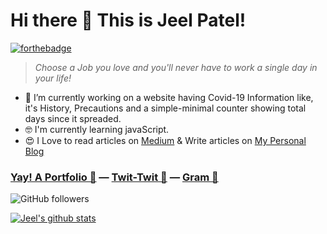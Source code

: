 # Hi there 👋 This is Jeel Patel! 
[![forthebadge](https://forthebadge.com/images/badges/built-with-love.svg)](https://forthebadge.com)
 > *Choose a Job you love and you'll never have to work a single day in your life!*
 - 🔭 I’m currently working on a website having Covid-19 Information like, it's History, Precautions and a simple-minimal counter showing total days since it spreaded.
 - 🤓 I'm currently learning javaScript.
 - 😍 I Love to read articles on [Medium](https://medium.com/@jeelpatel17) & Write articles on [My Personal Blog](http://paperpixel.synergize.co)

### [Yay! A Portfolio 👀](https://jeelpatel.ml) — [Twit-Twit 🐤](https://twitter.com/70r65eL) — [Gram 📸](https://instagram.com/thisisjeelpatel)
![GitHub followers](https://img.shields.io/github/followers/jeelpatel17?label=Follow%20Me%20%21&style=social)

[![Jeel's github stats](https://github-readme-stats.vercel.app/api?username=jeelpatel17)](https://github.com/jeelpatel17/github-readme-stats)
